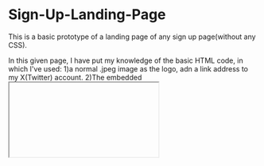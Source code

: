 # Sign-Up-Landing-Page
This is a basic prototype of a landing page of any sign up page(without any CSS).

In this given page, I have put my knowledge of the basic HTML code, in which I've used:
1)a normal .jpeg image as the logo, adn a link address to my X(Twitter) account.
2)The embedded <iframe> codes of a YouTube video and a couple of songs from spotify haev also been used.
3)Radio buttons have been used to demonstrate a prototype of a tabel booking interface for a restaurant:
  *first, for the size of table required(2/4 people).
  *second, for the location of the table at the restaurant.
4)An input type number used(as a counter) for the number of tables required.
5)A slider range input for the supposed rating of the restaurant.
6)Date input for the the supposed date on which the table is needed at the restaurant.
7)Submit button for fsubmitting the details entered above.
8)Various input fields such as:
>First Name
>Second Name
>Email of the user
>Password
>Confirmation of the password
9)A sign up button to complete the prototype of the sign page created.
10)A dropdown menu for any given choices(here, few football clubs)

